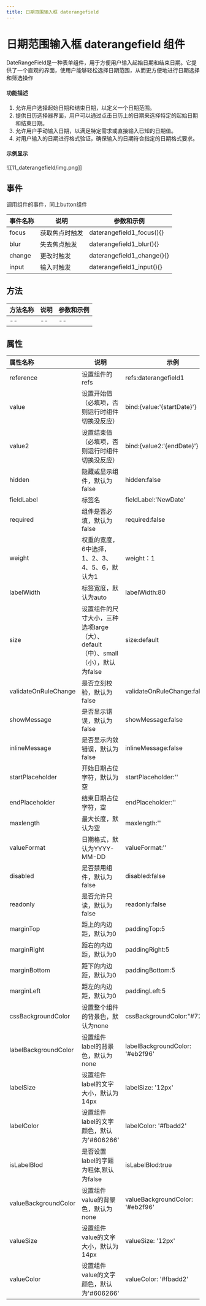 ```yaml
---
title: 日期范围输入框 daterangefield
---
```


# 日期范围输入框 daterangefield 组件
DateRangeField是一种表单组件，用于方便用户输入起始日期和结束日期。它提供了一个直观的界面，使用户能够轻松选择日期范围，从而更方便地进行日期选择和筛选操作
#### 功能描述
1. 允许用户选择起始日期和结束日期，以定义一个日期范围。
2. 提供日历选择器界面，用户可以通过点击日历上的日期来选择特定的起始日期和结束日期。
3. 允许用户手动输入日期，以满足特定需求或直接输入已知的日期值。
4. 对用户输入的日期进行格式验证，确保输入的日期符合指定的日期格式要求。
#### 示例显示
![[11_daterangefield/img.png]]
## 事件
调用组件的事件，同上button组件

| 事件名称 | 说明      | 参数和示例                                |
|:-----|---------|--------------------------------------|
| focus    | 获取焦点时触发   | daterangefield1_focus(){}     |
| blur     | 失去焦点触发    | daterangefield1_blur(){}      |
| change   | 更改时触发     | daterangefield1_change(){}    |
| input    | 输入时触发     | daterangefield1_input(){}     |

## 方法

| 方法名称 | 说明  | 参数和示例 |
|:-----|-----|-------|
| --   | --  | --    |

## 属性

| 属性名称                 | 说明      | 示例                                   |
|:---------------------|---------|--------------------------------------|
| reference            | 设置组件的refs                                           | refs:daterangefield1                 |
| value                | 设置开始值（必填项，否则运行时组件切换没反应）                             | bind:{value:'{startDate}'}      |
| value2               | 设置结束值（必填项，否则运行时组件切换没反应）                             | bind:{value2:'{endDate}'}       |
| hidden               | 隐藏或显示组件，默认为false                                    | hidden:false                    |
| fieldLabel           | 标签名                                                 | fieldLabel:'NewDate'            |
| required             | 组件是否必填，默认为false                                     | required:false                  |
| weight               | 权重的宽度，6中选择，1、2、3、4、5、6，默认为1                         | weight：1                        |
| labelWidth           | 标签宽度，默认为auto                                        | labelWidth:80                   |
| size                 | 设置组件的尺寸大小，三种选项large（大）、default（中）、small（小），默认为false | size:default                    |
| validateOnRuleChange | 是否立刻校验，默认为false                                     | validateOnRuleChange:false |
| showMessage          | 是否显示错误，默认为false                                     | showMessage:false     |
| inlineMessage        | 是否显示内敛错误，默认为false                                   | inlineMessage:false   |
| startPlaceholder     | 开始日期占位字符，默认为空                                       | startPlaceholder:''             |
| endPlaceholder       | 结束日期占位字符，空                                          | endPlaceholder:''               |
| maxlength            | 最大长度，默认为空                                           | maxlength:''                    |
| valueFormat          | 日期格式，默认为YYYY-MM-DD                                  | valueFormat:''                    |
| disabled             | 是否禁用组件，默认为false                                     | disabled:false                  |
| readonly             | 是否允许只读，默认为false                                     | readonly:false                  |
| marginTop            | 距上的内边距，默认为0                                         | paddingTop:5                    |
| marginRight          | 距右的内边距，默认为0                                         | paddingRight:5                  |
| marginBottom         | 距下的内边距，默认为0                                         | paddingBottom:5                 |
| marginLeft           | 距左的内边距，默认为0                                         | paddingLeft:5                   |
| cssBackgroundColor   | 设置整个组件的背景色，默认为none                                  | cssBackgroundColor:"#722ed1"    |
| labelBackgroundColor | 设置组件label的背景色，默认为none                               | labelBackgroundColor: '#eb2f96' |
| labelSize            | 设置组件label的文字大小，默认为14px                              | labelSize: '12px'               |
| labelColor           | 设置组件label的文字颜色，默认为'#606266'                         | labelColor: '#fbadd2'           |
| isLabelBlod          | 是否设置label的字题为粗体,默认为false                            | isLabelBlod:true                |
| valueBackgroundColor | 设置组件value的背景色，默认为none                               | valueBackgroundColor: '#eb2f96' |
| valueSize            | 设置组件value的文字大小，默认为14px                              | valueSize: '12px'               |
| valueColor           | 设置组件value的文字颜色，默认为'#606266'                         | valueColor: '#fbadd2'           |